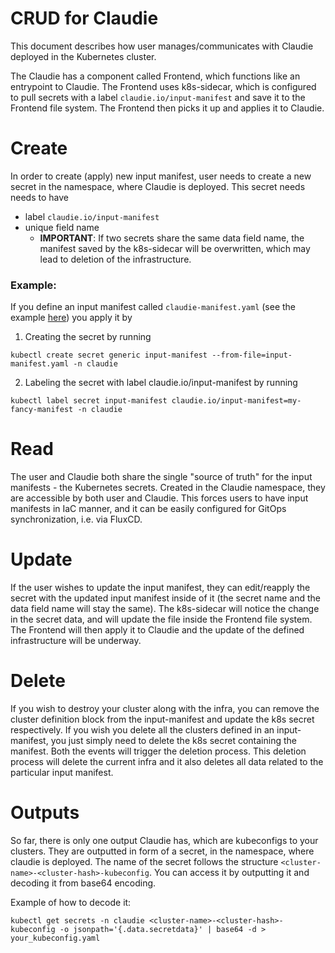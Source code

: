 # CRUD for Claudie

This document describes how user manages/communicates with Claudie deployed in the Kubernetes cluster.

The Claudie has a component called Frontend, which functions like an entrypoint to Claudie. The Frontend uses k8s-sidecar, which is configured to pull secrets with a label `claudie.io/input-manifest` and save it to the Frontend file system. The Frontend then picks it up and applies it to Claudie.
# Create

In order to create (apply) new input manifest, user needs to create a new secret in the namespace, where Claudie is deployed. This secret needs needs to have
- label `claudie.io/input-manifest`
- unique field name
  - **IMPORTANT**: If two secrets share the same data field name, the manifest saved by the k8s-sidecar will be overwritten, which may lead to deletion of the infrastructure.

### Example:

If you define an input manifest called `claudie-manifest.yaml` (see the example [here](../input-manifest/example.yaml)) you apply it by

1. Creating the secret by running
```
kubectl create secret generic input-manifest --from-file=input-manifest.yaml -n claudie
```

2. Labeling the secret with label claudie.io/input-manifest by running

```
kubectl label secret input-manifest claudie.io/input-manifest=my-fancy-manifest -n claudie
```
# Read

The user and Claudie both share the single "source of truth" for the input manifests - the Kubernetes secrets. Created in the Claudie namespace, they are accessible by both user and Claudie. This forces users to have input manifests in IaC manner, and it can be easily configured for GitOps synchronization, i.e. via FluxCD.

# Update

If the user wishes to update the input manifest, they can edit/reapply the secret with the updated input manifest inside of it (the secret name and the data field name will stay the same). The k8s-sidecar will notice the change in the secret data, and will update the file inside the Frontend file system. The Frontend will then apply it to Claudie and the update of the defined infrastructure will be underway.

# Delete

If you wish to destroy your cluster along with the infra, you can remove the cluster definition block from the input-manifest and update the k8s secret respectively. If you wish you delete all the clusters defined in an input-manifest, you just simply need to delete the k8s secret containing the manifest. Both the events will trigger the deletion process. This deletion process will delete the current infra and it also deletes all data related to the particular input manifest.

# Outputs

So far, there is only one output Claudie has, which are kubeconfigs to your clusters. They are outputted in form of a secret, in the namespace, where claudie is deployed. The name of the secret follows the structure `<cluster-name>-<cluster-hash>-kubeconfig`. You can access it by outputting it and decoding it from base64 encoding. 

Example of how to decode it:

`kubectl get secrets -n claudie <cluster-name>-<cluster-hash>-kubeconfig -o jsonpath='{.data.secretdata}' | base64 -d > your_kubeconfig.yaml`
